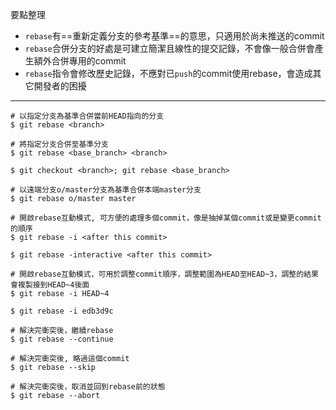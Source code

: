 要點整理
- `rebase`有==重新定義分支的參考基準==的意思，只適用於尚未推送的commit
- `rebase`合併分支的好處是可建立簡潔且線性的提交記錄，不會像一般合併會產生額外合併專用的commit
- `rebase`指令會修改歷史記錄，不應對已`push`的commit使用rebase，會造成其它開發者的困擾

---

```
# 以指定分支為基準合併當前HEAD指向的分支
$ git rebase <branch>

# 將指定分支合併至基準分支
$ git rebase <base_branch> <branch>

$ git checkout <branch>; git rebase <base_branch>

# 以遠端分支o/master分支為基準合併本端master分支
$ git rebase o/master master
```

```
# 開啟rebase互動模式, 可方便的處理多個commit，像是抽掉某個commit或是變更commit的順序
$ git rebase -i <after this commit>

$ git rebase -interactive <after this commit>

# 開啟rebase互動模式，可用於調整commit順序，調整範圍為HEAD至HEAD~3，調整的結果會複製接到HEAD~4後面
$ git rebase -i HEAD~4

$ git rebase -i edb3d9c
```

```
# 解決完衝突後，繼續rebase
$ git rebase --continue

# 解決完衝突後, 略過這個commit
$ git rebase --skip

# 解決完衝突後，取消並回到rebase前的狀態
$ git rebase --abort
```